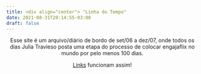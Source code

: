 ```yaml
---
title: <div align="center"> "Linha do Tempo"
date: 2021-08-31T20:14:55-03:00
draft: false
---
```


<div align="center"> Esse site é um arquivo/diário de bordo de set/06 a dez/07, onde todos os dias Julia Travieso posta uma etapa do processo de colocar engajaflix no mundo por pelo menos 100 dias.

[Links](https://engajaflix.club) funcionam assim!